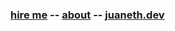 ### [hire me](https://juaneth.dev/hire) -- [about](https://juaneth.dev/about) -- [juaneth.dev](https://juaneth.dev)
